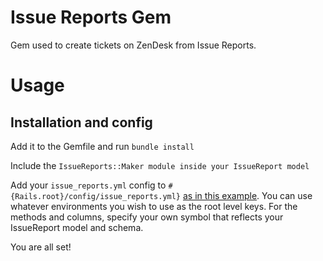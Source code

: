 # Issue Reports Gem

Gem used to create tickets on ZenDesk from Issue Reports.

# Usage

## Installation and config

Add it to the Gemfile and run `bundle install`

Include the `IssueReports::Maker module inside your IssueReport model`

Add your `issue_reports.yml` config to `#{Rails.root}/config/issue_reports.yml}` [as in this example](./example/config/issue_reports.yml). You can use whatever environments you wish to use as the root level keys.
For the methods and columns, specify your own symbol that reflects your IssueReport model and schema.

You are all set!
